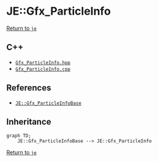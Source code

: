 # JE::Gfx_ParticleInfo

[Return to `je`](/docs/je.md)

## C++

- [`Gfx_ParticleInfo.hpp`](/src/je/Gfx_ParticleInfo.hpp)
- [`Gfx_ParticleInfo.cpp`](/src/je/Gfx_ParticleInfo.cpp)

## References

- [`JE::Gfx_ParticleInfoBase`](/docs/je/Gfx_ParticleInfoBase.md)

## Inheritance

```mermaid
graph TD;
    JE::Gfx_ParticleInfoBase --> JE::Gfx_ParticleInfo
```

[Return to `je`](/docs/je.md)